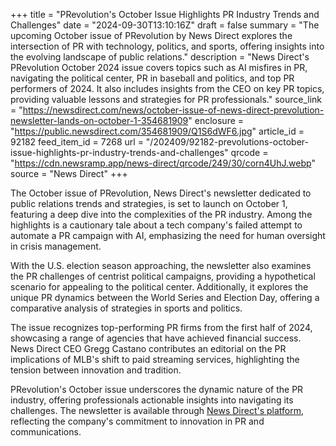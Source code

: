 +++
title = "PRevolution's October Issue Highlights PR Industry Trends and Challenges"
date = "2024-09-30T13:10:16Z"
draft = false
summary = "The upcoming October issue of PRevolution by News Direct explores the intersection of PR with technology, politics, and sports, offering insights into the evolving landscape of public relations."
description = "News Direct's PRevolution October 2024 issue covers topics such as AI misfires in PR, navigating the political center, PR in baseball and politics, and top PR performers of 2024. It also includes insights from the CEO on key PR topics, providing valuable lessons and strategies for PR professionals."
source_link = "https://newsdirect.com/news/october-issue-of-news-direct-prevolution-newsletter-lands-on-october-1-354681909"
enclosure = "https://public.newsdirect.com/354681909/Q1S6dWF6.jpg"
article_id = 92182
feed_item_id = 7268
url = "/202409/92182-prevolutions-october-issue-highlights-pr-industry-trends-and-challenges"
qrcode = "https://cdn.newsramp.app/news-direct/qrcode/249/30/corn4UhJ.webp"
source = "News Direct"
+++

<p>The October issue of PRevolution, News Direct's newsletter dedicated to public relations trends and strategies, is set to launch on October 1, featuring a deep dive into the complexities of the PR industry. Among the highlights is a cautionary tale about a tech company's failed attempt to automate a PR campaign with AI, emphasizing the need for human oversight in crisis management.</p><p>With the U.S. election season approaching, the newsletter also examines the PR challenges of centrist political campaigns, providing a hypothetical scenario for appealing to the political center. Additionally, it explores the unique PR dynamics between the World Series and Election Day, offering a comparative analysis of strategies in sports and politics.</p><p>The issue recognizes top-performing PR firms from the first half of 2024, showcasing a range of agencies that have achieved financial success. News Direct CEO Gregg Castano contributes an editorial on the PR implications of MLB's shift to paid streaming services, highlighting the tension between innovation and tradition.</p><p>PRevolution's October issue underscores the dynamic nature of the PR industry, offering professionals actionable insights into navigating its challenges. The newsletter is available through <a href='https://NewsDirect'splatform.com' rel='nofollow' target='_blank'>News Direct's platform</a>, reflecting the company's commitment to innovation in PR and communications.</p>
